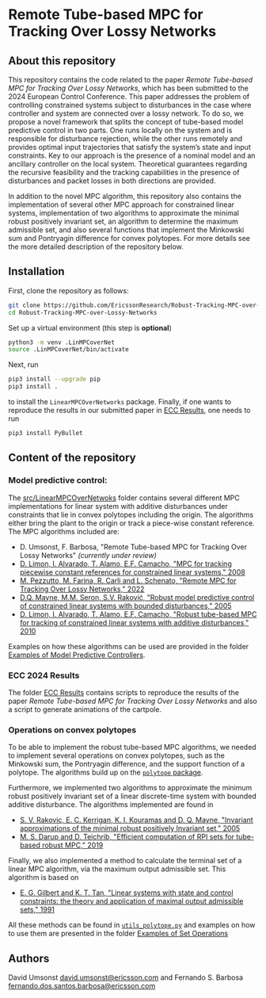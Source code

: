 # Remote Tube-based MPC for Tracking Over Lossy Networks

## About this repository
This repository contains the code related to the paper _Remote Tube-based MPC for Tracking Over Lossy Networks_, which has been submitted to the 2024 European Control Conference.
This paper addresses the problem of controlling constrained systems subject to disturbances in the case where controller and system are connected over a lossy network.
To do so, we propose a novel framework that splits the concept of tube-based model predictive control in two parts.
One runs locally on the system and is responsible for disturbance rejection, while the other runs remotely and provides optimal input trajectories that satisfy the system’s state and input constraints. Key to our approach is the presence of a nominal model and an ancillary controller on the local system.
Theoretical guarantees regarding the recursive feasibility and the tracking capabilities in the presence of disturbances and packet losses in both directions are provided.

In addition to the novel MPC algorithm, this repository also contains the implementation of several other MPC approach for constrained linear systems, implementation of two algorithms to approximate the minimal robust positively invariant set, an algorithm to determine the maximum admissible set, and also several functions that implement the Minkowski sum and Pontryagin difference for convex polytopes. For more details see the more detailed description of the repository below.

## Installation

First, clone the repository as follows:

```bash
git clone https://github.com/EricssonResearch/Robust-Tracking-MPC-over-Lossy-Networks.git
cd Robust-Tracking-MPC-over-Lossy-Networks
```
Set up a virtual environment (this step is **optional**)
```bash
python3 -m venv .LinMPCoverNet
source .LinMPCoverNet/bin/activate
```
Next, run 
```bash
pip3 install --upgrade pip
pip3 install .
```
to install the `LinearMPCOverNetworks` package.
Finally, if one wants to reproduce the results in our submitted paper in [ECC Results](./ECC%20Results/), one needs to run 
```bash
pip3 install PyBullet
```

## Content of the repository

### Model predictive control:

The [src/LinearMPCOverNetwoks](./src/LinearMPCOverNetworks/) folder contains several different MPC implementations for linear system with additive disturbances under constraints that lie in convex polytopes including the origin. The algorithms either bring the plant to the origin or track a piece-wise constant reference.
The MPC algorithms included are:

- D. Umsonst, F. Barbosa, "Remote Tube-based MPC for Tracking Over Lossy Networks" _(currently under review)_
- [D. Limon, I. Alvarado, T. Alamo, E.F. Camacho, "MPC for tracking piecewise constant references for constrained linear systems," 2008](https://www.sciencedirect.com/science/article/abs/pii/S0005109808001106)
- [M. Pezzutto, M. Farina, R. Carli and L. Schenato, "Remote MPC for Tracking Over Lossy Networks," 2022](https://ieeexplore.ieee.org/abstract/document/9452064)
- [D.Q. Mayne, M.M. Seron, S.V. Raković, "Robust model predictive control of constrained linear systems with bounded disturbances," 2005](https://www.sciencedirect.com/science/article/abs/pii/S0005109804002870)
- [D. Limon, I. Alvarado, T. Alamo, E.F. Camacho, "Robust tube-based MPC for tracking of constrained linear systems with additive disturbances," 2010](https://www.sciencedirect.com/science/article/abs/pii/S0959152409002169)

Examples on how these algorithms can be used are provided in the folder [Examples of Model Predictive Controllers](./Examples%20of%20Model%20Predictive%20Controllers/).

### ECC 2024 Results

The folder [ECC Results](./ECC%20Results/) contains scripts to reproduce the results of the paper _Remote Tube-based MPC for Tracking Over Lossy Networks_ and also a script to generate animations of the cartpole.

### Operations on convex polytopes

To be able to implement the robust tube-based MPC algorithms, we needed to implement several operations on convex polytopes, such as the Minkowski sum, the Pontryagin difference, and the support function of a polytope.
The algorithms build up on the [`polytope` package](https://github.com/tulip-control/polytope).

Furthermore, we implemented two algorithms to approximate the minimum robust positively invariant set of a linear discrete-time system with bounded additive disturbance. 
The algorithms implemented are found in 

- [S. V. Rakovic, E. C. Kerrigan, K. I. Kouramas and D. Q. Mayne, "Invariant approximations of the minimal robust positively Invariant set," 2005](https://ieeexplore.ieee.org/document/1406138)
- [M. S. Darup and D. Teichrib, "Efficient computation of RPI sets for tube-based robust MPC," 2019](https://ieeexplore.ieee.org/document/8796265)

Finally, we also implemented a method to calculate the terminal set of a linear MPC algorithm, via the maximum output admissible set.
This algorithm is based on
- [E. G. Gilbert and K. T. Tan, "Linear systems with state and control constraints: the theory and application of maximal output admissible sets," 1991](https://ieeexplore.ieee.org/document/83532) 

All these methods can be found in [`utils_polytope.py`](./src/LinearMPCOverNetworks/utils_polytope.py) and examples on how to use them are presented in the folder [Examples of Set Operations](./Examples%20of%20Set%20Operations/)

## Authors
David Umsonst [david.umsonst@ericsson.com](mailto:david.umsonst@ericsson.com) and Fernando S. Barbosa [fernando.dos.santos.barbosa@ericsson.com](mailto:fernando.dos.santos.barbosa@ericsson.com)